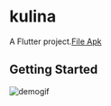# kulina

A Flutter project.[File Apk](https://github.com/ataufiq123/Kulina_StartSubscribe/blob/master/kulina.apk)

## Getting Started

![demogif](https://github.com/ataufiq123/Kulina_StartSubscribe/blob/master/demo.gif)

